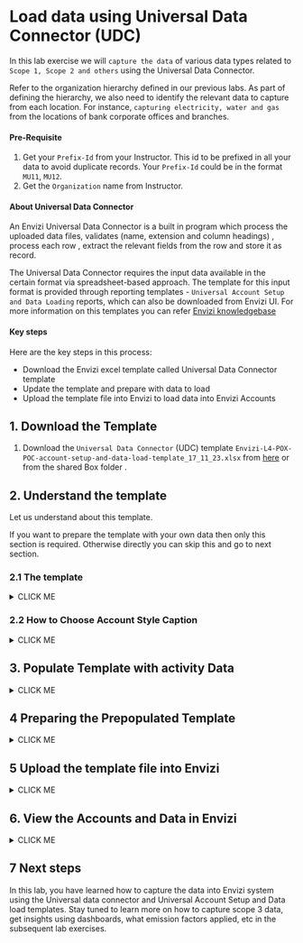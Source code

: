 
# Load data using Universal Data Connector (UDC)

In this lab exercise we will `capture the data` of various data types related to `Scope 1, Scope 2 and others` using the Universal Data Connector.

Refer to the organization hierarchy defined in our previous labs. As part of defining the hierarchy, we also need to identify the relevant data to capture from each location. For instance, `capturing electricity, water and gas` from the locations of bank corporate offices and branches.

#### Pre-Requisite

1. Get your `Prefix-Id` from your Instructor. This id to be prefixed in all your data to avoid duplicate records. Your `Prefix-Id` could be in the format `MU11`, `MU12`.
2. Get the `Organization` name from Instructor.

#### About Universal Data Connector

An Envizi Universal Data Connector is a built in program which process the uploaded data files, validates (name, extension and column headings) , process each row , extract the relevant fields from the row and store it as record.

The Universal  Data Connector requires the input data available in the certain format via spreadsheet-based approach. The template for this input format is provided through reporting templates - `Universal Account Setup and Data Loading` reports, which can also be downloaded from Envizi UI. For more information on this templates you can refer [Envizi knowledgebase](https://knowledgebase.envizi.com/home/universal-account-setup-and-data-loading)

#### Key steps

Here are the key steps in this process:

- Download the Envizi excel template called Universal Data Connector template
- Update the template and prepare with data to load
- Upload the template file into Envizi to load data into  Envizi Accounts

## 1. Download the Template

1. Download the `Universal Data Connector` (UDC) template `Envizi-L4-POX-POC-account-setup-and-data-load-template_17_11_23.xlsx` from [here](./files/Envizi-L4-POX-POC-account-setup-and-data-load-template_17_11_23.xlsx) or from the shared Box folder .


## 2. Understand the template

Let us understand about this template.

If you want to prepare the template with your own data then only this section is required. Otherwise directly you can skip this and go to next section.

### 2.1 The template

<details><summary>CLICK ME</summary>

1. The content of the template looks like the following. 

<img src="images/UDC_Template.png">

2. The sheet `Records to load` is the one to fill with data which has 13 columns.

3. Here are the list of columns available in the template.

##### Mandatory Columns
- Organization	- Enter the `Organization` name obtained as a prerequisite.
- Location	- Location from which the data being captured.
- Account Style Caption	-  Type of the data to be captured. Refer to the next section  `Choose Account Style Caption`. 
- Account Number - (alphanumeric) - Provide any name. Account is where the activity data is recorded. 
- Record Start YYYY-MM-DD - Should be in the format of YYYY-MM-DD.
- Record End YYYY-MM-DD	 -  Should be in the format of YYYY-MM-DD.
- Quantity	- Quantity of activity data. Units of the Quantity is depends on the `Account Style Caption`.

##### Optional Columns
- Account Reference	- Provide if the account already exists.
- Account Supplier	- Provide supplier name of the data being capture
- Total cost (incl. Tax) in local currency	- Refer to  `Supported account styles` 
- Record Reference	  Provide if the record  already exists. 
- Record Invoice Number	Invoice number of the purchase of the activity data 
- Record Data Quality - Provide the data being loaded is actual data or estimated data. Values: `Actual` or `Estimated`. 

</details>

### 2.2 How to Choose Account Style Caption

<details><summary>CLICK ME</summary>

To derive correct emission factor for the activity data in Envizi, it is very important to choose an appropriate Account Style for an account. To do that, we need to know what are the available account styles in the system and then choose the correct one. 

The Account Styles are available in the `Supported account styles` sheet of the template. 

<img src="images/UDC_AccountStyles.png">

Next step, is to pick the right account style.  

Let's  start with our bank example as shown below. Here, each Corporate  office location captures the activity data such as - `Electricity, Water, Fugitive Gases and  Diesel`

<img src="images/Org-hierarch-BankCO-Scopes.png">


#### Example 1 - Pick an Account Style for `Fugitive Gases`

Let’s find out the account style for an activity data - `Fugitive Gases`

In our example, Fugitive gases captured are Leakages from `HVAC & Refrigerant systems` under `Scope 1` category.

1. Navigate to `Supported account styles` sheet
2. Apply below filters in the sheet
    - Scope - `Scope 1`
    - Category - `Fugitive Gases`

<img src="images/AccountStyle_Fugititve_Gas.png">

3.  Selecting the appropriate account style record.
    - Select the records where the `Datatype` column contains the value `HVAC & Refrigerants Leakages`
    - If more than one record found then pick the Account style associated with correct `Units of Measure`. Here it is `S1 - Refrigerant Leakage - kgCO2e`

4.  Enter the selected account style value in `column C` (Account Style Caption) of the `Records to load` sheet.

5.  If the `Total Cost Supported` column value is Yes, then you can enter the cost corresponding to activity data in `column J` of `Records to load` sheet.


#### Example 2 - Pick an Account Style for `Electricity`

Let’s find out the account style for an activity data - `Electricity`

In our bank example, the bank is `purchasing electricity` for their own operations and hence it comes under `Scope 2`.

1. Navigate to `Supported account styles` sheet
2. Apply below filters in the sheet
    - Scope - `Scope 2`
    - Category - `Electricity`

<img src="images/AccountStyle_Electricity-Scope2.png">

3.  Selecting the appropriate account style record.
    - Select the records where the `Datatype` column contains the value `Electricity`

4.  Enter the selected account style value in `column C` (Account Style Caption) of the `Records to load` sheet.

5.  If the `Total Cost Supported` column value is Yes, then you can enter the cost corresponding to activity data in `column J` of `Records to load` sheet.

</details>

## 3. Populate Template with activity Data

<details><summary>CLICK ME</summary>

Now, Let's populate the template with data for all the locations we created in the previous lab.

1. Take a copy of the template `Envizi-L4-POX-POC-account-setup-and-data-load-template_17_11_23.xlsx` 
2. Rename the file in the format `POCAccountSetupandDataLoad_xxxxx.xlsx`. Here xxxxx could be anything. You can replace it with your `Prefix-Id`.
3. Following the organization hierarchy above, go to to the `Records to load` sheet and add records. Fill in values for the columns listed here.
   - **Organization** : Enter the `Organization` name obtained as a prerequisite.
   - **Location** : Refer Lab1 organization hierarchy template loaded
   - **Account Style Caption** :  Enter Account style caption as we know how to retrieve account style.
   - **Account Number** : Provide unique account name. Account is where the activity data is recorded. 
   - **Record Start YYYY-MM-DD** - Record Start YYYY-MM-DD	 -  Should be in the format of YYYY-MM-DD
   - **Record End YYYY-MM-DD** - Record End YYYY-MM-DD	 -  Should be in the format of YYYY-MM-DD
   - **Quantity** - Quantity of activity data. 
   - **Total cost (incl. Tax) in local currency** - Amount spend for the activity.

Once prepared, you can upload the files following instructions from Section 3. However we recommend you to load the sample files given in Sample data section which also covers other scenarios for subsequent labs.

#### Important

Once prepared, you can upload the files following instructions to upload. However
To stay aligned with the subsequent labs, we recommend using the Prepopulated template file discussed in the following section for the upcoming steps.

</details>

## 4 Preparing the Prepopulated Template

<details><summary>CLICK ME</summary>

Lets download the Prepopulated Template files and do the required changes.

1. Download the Prepopulated Template data files 
`POCAccountSetupandDataLoad_INbank_Co_All.xlsx` and `POCAccountSetupandDataLoad_INbank_Branches_All.xlsx` from [here](./files/POCAccountSetupandDataLoad_INbank_Co_All.xlsx) and [here](./files/POCAccountSetupandDataLoad_INbank_Branches_All.xlsx) or from the shared Box folder.

2. Rename the files in the format `POCAccountSetupandDataLoad_xxxxx.xlsx` , here xxxxx could be anything just uniquely identify your file. You can replace it with your `Prefix-Id`.
3. Replace the `ORGANIZATION` column values with name of Organization configured in your Envizi instance
4. To prevent naming conflicts, replace the prefix `IN Bank` with your `Prefix-Id` in the `Location`, and `Account Number` columns. For example, transform `IN Bank - Mumbai Co-Diesel` to `A12-IN Bank - Mumbai Co-Diesel`.


The Prepopulated Template files are ready for upload now.

</details>

## 5 Upload the template file into Envizi

<details><summary>CLICK ME</summary>

Lets upload the file to load data into  Envizi Accounts

1. Follow the steps given [here](../201-uploading-a-file) to upload the file into Envizi.
2. Repeat the steps for both the files related loading data related to locations for both IN Bank Corporate offices and Branches.

</details>

## 6. View the Accounts and Data in Envizi

<details><summary>CLICK ME</summary>

Let us take a look at the data loaded into various accounts of our bank locations. 

1. In the Organization Hierarchy of Envizi UI, drill down to the account `IN Bank - Mumbai Co-Electricity`

Different types of accounts created each corresponding to activity data loaded `Electricity, Diesel, Gas, Refleak and Water`. 

<img src="images/BankCos-Accounts.png"> 

2. The `Account Summary` page is displayed.

Account Summary page shows account details, last 12 months data of as bar chart,   associated account style, location and Total consumptions & cost , Records loaded in different wizards.

<img src="images/BankCO-Account_Summary.png">

3. On Account Summary page, click on `Review -> Records`, to view the `actual / estimated data` loaded using spread-sheet to this account
<img src="images/BankCos-Accounts-Records.png">


4. Finally, navigate to  `Review -> Montly Data`, to view the `normalized data` on montly basis and the calcuated emissions for each monthly record.

<img src="images/BankCos-Accounts-MonthlyData.png">   


Review all other accounts data as and when its loaded into the System. 

This completes the data loading exercise for Scope 1, 2 activity data identified for different locations in our banking examples.

</details>

## 7 Next steps
In this lab, you have learned how to capture the data into Envizi system using the Universal data connector and Universal Account Setup and Data load templates. Stay tuned to learn more on how to capture scope 3 data, get insights using dashboards, what emission factors applied, etc in the subsequent lab exercises.